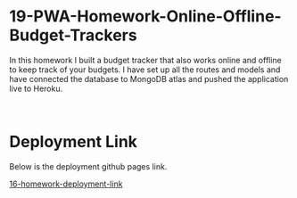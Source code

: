 # 19-PWA-Homework-Online-Offline-Budget-Trackers

In this homework I built a budget tracker that also works online and offline to keep track of your budgets. I have set up all the routes and models and have connected the database to MongoDB atlas and pushed the application live to Heroku.

<br>

# Deployment Link

Below is the deployment github pages link.

[16-homework-deployment-link](https://afternoon-shelf-01714.herokuapp.com/)